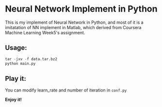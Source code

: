 # Neural Network Implement in Python

This is my implement of Neural Network in Python, and most of it is a imitatation of NN implement in Matlab, which derived from Coursera Machine Learning Week5's assignment.

## Usage:
```python
tar -jxv -f data.tar.bz2 
python main.py
```

## Play it:
You can modify learn_rate and number of iteration in `conf.py`

**Enjoy it!**
